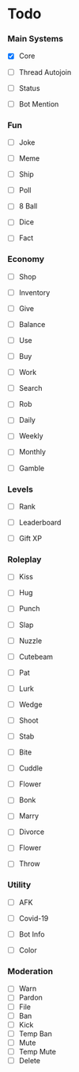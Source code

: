 # Todo
### Main Systems
- [x] Core
- [ ] Thread Autojoin
- [ ] Status
- [ ] Bot Mention


### Fun
- [ ] Joke
- [ ] Meme
- [ ] Ship
- [ ] Poll
- [ ] 8 Ball
- [ ] Dice
- [ ] Fact


### Economy
- [ ] Shop
- [ ] Inventory
- [ ] Give
- [ ] Balance
- [ ] Use
- [ ] Buy
- [ ] Work
- [ ] Search
- [ ] Rob
- [ ] Daily
- [ ] Weekly
- [ ] Monthly
- [ ] Gamble


### Levels
- [ ] Rank
- [ ] Leaderboard
- [ ] Gift XP


### Roleplay
- [ ] Kiss
- [ ] Hug
- [ ] Punch
- [ ] Slap
- [ ] Nuzzle
- [ ] Cutebeam
- [ ] Pat
- [ ] Lurk
- [ ] Wedge
- [ ] Shoot
- [ ] Stab
- [ ] Bite
- [ ] Cuddle
- [ ] Flower
- [ ] Bonk
- [ ] Marry
- [ ] Divorce
- [ ] Flower
- [ ] Throw


### Utility
- [ ] AFK
- [ ] Covid-19
- [ ] Bot Info
- [ ] Color


### Moderation
- [ ] Warn
- [ ] Pardon
- [ ] File
- [ ] Ban
- [ ] Kick
- [ ] Temp Ban
- [ ] Mute
- [ ] Temp Mute
- [ ] Delete
